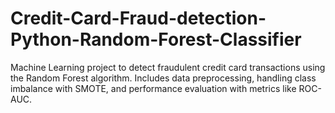 # Credit-Card-Fraud-detection-Python-Random-Forest-Classifier
Machine Learning project to detect fraudulent credit card transactions using the Random Forest algorithm. Includes data preprocessing, handling class imbalance with SMOTE, and performance evaluation with metrics like ROC-AUC.
